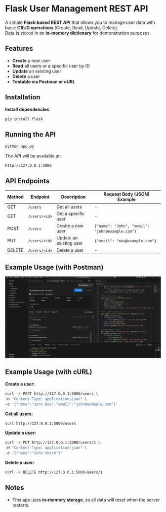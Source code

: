 # Flask User Management REST API  

A simple **Flask-based REST API** that allows you to manage user data with basic **CRUD operations** (Create, Read, Update, Delete).  
Data is stored in an **in-memory dictionary** for demonstration purposes.  

## Features  
- **Create** a new user  
- **Read** all users or a specific user by ID  
- **Update** an existing user  
- **Delete** a user  
- **Testable via Postman or cURL**  

## Installation  

 **Install dependencies**  
```bash
pip install flask
```

## Running the API  

```bash
python app.py
```
The API will be available at:  
```
http://127.0.0.1:5000
```

## API Endpoints  

| Method | Endpoint          | Description                 | Request Body (JSON) Example |
|--------|-------------------|-----------------------------|-----------------------------|
| GET    | `/users`           | Get all users               | -                           |
| GET    | `/users/<id>`      | Get a specific user         | -                           |
| POST   | `/users`           | Create a new user           | `{"name": "John", "email": "john@example.com"}` |
| PUT    | `/users/<id>`      | Update an existing user     | `{"email": "new@example.com"}` |
| DELETE | `/users/<id>`      | Delete a user               | -                           |

## Example Usage (with Postman)

![API Screenshot](Screenshot-4.png)

## Example Usage (with cURL)  

**Create a user:**  
```bash
curl -X POST http://127.0.0.1:5000/users \
-H "Content-Type: application/json" \
-d '{"name":"John Doe","email":"john@example.com"}'
```

**Get all users:**  
```bash
curl http://127.0.0.1:5000/users
```

**Update a user:**  
```bash
curl -X PUT http://127.0.0.1:5000/users/1 \
-H "Content-Type: application/json" \
-d '{"name":"John Smith"}'
```

**Delete a user:**  
```bash
curl -X DELETE http://127.0.0.1:5000/users/1
```

## Notes  
- This app uses **in-memory storage**, so all data will reset when the server restarts.
